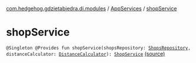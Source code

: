 [com.hedgehog.gdzietabiedra.di.modules](../index.md) / [AppServices](index.md) / [shopService](./shop-service.md)

# shopService

`@Singleton @Provides fun shopService(shopsRepository: `[`ShopsRepository`](../../com.hedgehog.gdzietabiedra.data.repository.shops/-shops-repository/index.md)`, distanceCalculator: `[`DistanceCalculator`](../../com.hedgehog.gdzietabiedra.appservice/-distance-calculator/index.md)`): `[`ShopService`](../../com.hedgehog.gdzietabiedra.appservice/-shop-service/index.md) [(source)](https://github.com/asvid/GdzieTaBiedra/tree/master/app/src/main/java/com/hedgehog/gdzietabiedra/di/modules/AppServices.kt#L22)